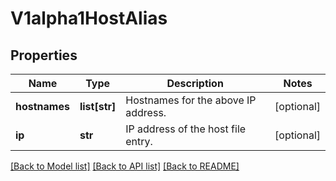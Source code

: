 # V1alpha1HostAlias

## Properties
Name | Type | Description | Notes
------------ | ------------- | ------------- | -------------
**hostnames** | **list[str]** | Hostnames for the above IP address. | [optional] 
**ip** | **str** | IP address of the host file entry. | [optional] 

[[Back to Model list]](../README.md#documentation-for-models) [[Back to API list]](../README.md#documentation-for-api-endpoints) [[Back to README]](../README.md)


